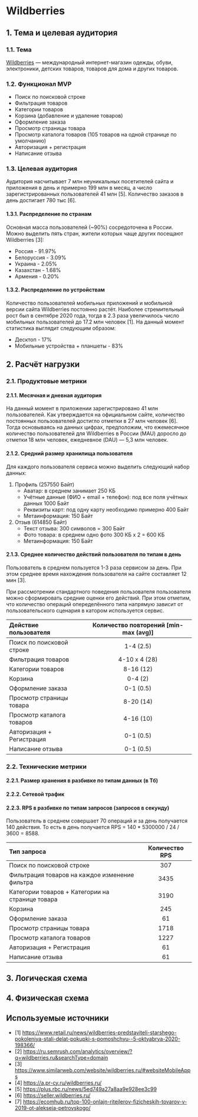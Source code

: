 # Wildberries

## 1. Тема и целевая аудитория

### 1.1. Тема
[Wildberries](https://www.wildberries.ru) — международный интернет-магазин одежды, обуви, 
электроники, детских товаров, товаров для дома и других товаров.

### 1.2. Функционал MVP
- Поиск по поисковой строке
- Фильтрация товаров
- Категории товаров
- Корзина (добавление и удаление товаров)
- Оформление заказа
- Просмотр страницы товара
- Просмотр каталога товаров (105 товаров на одной странице по умолчанию)
- Авторизация + регистрация
- Написание отзыва

### 1.3. Целевая аудитория
Аудитория насчитывает 7 млн неуникальных посетителей сайта и приложения в день и примерно 199 млн в месяц, 
а число зарегистрированных пользователей 41 млн [5]. Количество заказов в день достигает 780 тыс [6].

#### 1.3.1. Распределение по странам
Основная масса пользователей (~90%) сосредоточена в России.
Можно выделить пять стран, жители которых чаще других посещают Wildberries [3]:
- Россия - 91.97%
- Белоруссия - 3.09%
- Украина - 2.05%
- Казахстан - 1.68%
- Армения - 0.20%

#### 1.3.2. Распределение по устройствам
Количество пользователей мобильных приложений и мобильной версии сайта Wildberries постоянно растёт. 
Наиболее стремительный рост был в сентябре 2020 года, тогда в 2.3 раза увеличилось число мобильных 
пользователей до 17.2 млн человек [1]. На данный момент статистика выглядит следующим образом:
- Десктоп - 17%
- Мобильные устройства + планшеты - 83%



## 2. Расчёт нагрузки

### 2.1. Продуктовые метрики


#### 2.1.1. Месячная и дневная аудитория
На данный момент в приложении зарегистрировано 41 млн пользователей.
Как утверждается на официальном сайте, количество постоянных пользователей достигло
отметки в 27 млн человек [6]. Тогда основываясь на данных цифрах, предположим, что 
ежемесячное количество пользователей для Wildberries в России (MAU)
доросло до отметки 18 млн человек, ежедневное (DAU) — 5,3 млн человек.

#### 2.1.2. Средний размер хранилища пользователя
Для каждого пользователя сервиса можно выделить следующий набор данных:
1) Профиль (257550 Байт)
   - Аватар: в среднем занимает 250 КБ
   - Учётные данные (ФИО + email + телефон): под все поля учётных данных 1000 Байт
   - Реквизиты карт: под одну карту необходимо примерно 400 Байт
   - Метаинформация: 150 Байт
2) Отзыв (614850 Байт)
   - Текст отзыва: 300 символов = 300 Байт
   - Фото товара: в среднем одно фото 300 КБ х 2 = 600 КБ
   - Метаинформация: 150 Байт

#### 2.1.3. Среднее количество действий пользователя по типам в день
Пользователь в среднем пользуется 1-3 раза сервисом за день. 
При этом среднее время нахождения пользователя на сайте составляет 12 мин [3].

При рассмотрении стандартного поведения пользователя пользователя
можно сформировать средние оценки его действий. При этом отметим, что количество 
операций опеределённого типа напрямую зависит от пользовательского сценария 
в катором используется сервис.

| Действие пользователя      | Количество повторений [min-max (avg)]|
|:-------------------------- |:------------------------------------:|
| Поиск по поисковой строке  | 1-4 (2.5)                            |
| Фильтрация товаров         | 4-10 х 4 (28)                        |
| Категории товаров          | 8-16 (12)                            |
| Корзина                    | 0-4 (2)                              |
| Оформление заказа          | 0-1 (0.5)                            |
| Просмотр страницы товара   | 8-20 (14)                            |
| Просмотр каталога товаров  | 4-16 (10)                            |
| Авторизация + Регистрация  | 0-1 (0.5)                            |
| Написание отзыва           | 0-1 (0.5)                            |



### 2.2. Технические метрики

#### 2.2.1. Размер хранения в разбивке по типам данных (в Тб)

#### 2.2.2. Сетевой трафик

#### 2.2.3. RPS в разбивке по типам запросов (запросов в секунду)
Пользователь в среднем совершает 70 операций и за день получается 140 действия.
То есть в день получается RPS = 140 * 5300000 / 24 / 3600 = 8588.

| Тип запроса                | Количество RPS         |
|:-------------------------- |:----------------------:|
| Поиск по поисковой строке  | 307                    |
| Фильтрация товаров на каждое изменение фильтра        | 3435                    |
| Категории товаров + Категории на странице товара         | 3190                 |
| Корзина                    | 245                    |
| Оформление заказа          | 61                     |
| Просмотр страницы товара   | 1718                   |
| Просмотр каталога товаров  | 1227                   |
| Авторизация + Регистрация  | 61                     |
| Написание отзыва           | 61                     |



## 3. Логическая схема



## 4. Физическая схема



## Используемые источники
- [1] https://www.retail.ru/news/wildberries-predstaviteli-starshego-pokoleniya-stali-delat-pokupki-s-pomoshchyu--5-oktyabrya-2020-198366/
- [2] https://ru.semrush.com/analytics/overview/?q=wildberries.ru&searchType=domain
- [3] https://www.similarweb.com/website/wildberries.ru/#websiteMobileApps
- [4] https://a.pr-cy.ru/wildberries.ru/
- [5] https://plus.rbc.ru/news/5ed749a27a8aa9e928ee3c99
- [6] https://seller.wildberries.ru/
- [7] https://ecomhub.ru/top-100-onlajn-ritejlerov-fizicheskih-tovarov-v-2019-ot-alekseja-petrovskogo/